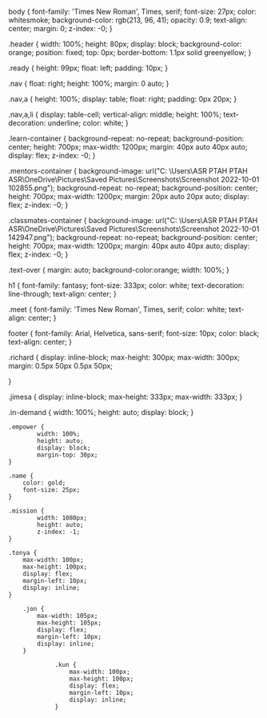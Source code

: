 body {
    font-family: 'Times New Roman', Times, serif;
    font-size: 27px;
    color: whitesmoke;
    background-color: rgb(213, 96, 41);
    opacity: 0.9;
    text-align: center;
    margin: 0;
    z-index: -0;
}

.header {
    width: 100%;
    height: 80px;
    display: block;
    background-color: orange;
    position: fixed;
    top: 0px;
    border-bottom: 1.1px solid greenyellow;
}

.ready {
    height: 99px;
    float: left;
    padding: 10px;
}

.nav {
    float: right;
    height: 100%;
    margin: 0 auto;
}

.nav,a {
    height: 100%;
    display: table;
    float: right;
    padding: 0px 20px;
}

.nav,a,li {
    display: table-cell;
    vertical-align: middle;
    height: 100%;
    text-decoration: underline;
    color: white;
}

.learn-container {
    background-repeat: no-repeat;
    background-position: center;
    height: 700px;
    max-width: 1200px;
    margin: 40px auto 40px auto;
    display: flex;
    z-index: -0;
}

.mentors-container {
    background-image: url("C: \Users\ASR PTAH PTAH ASR\OneDrive\Pictures\Saved Pictures\Screenshots\Screenshot 2022-10-01 102855.png");
    background-repeat: no-repeat;
    background-position: center;
    height: 700px;
    max-width: 1200px;
    margin: 20px auto 20px auto;
    display: flex;
    z-index: -0;
}

.classmates-container {
    background-image: url("C: \Users\ASR PTAH PTAH ASR\OneDrive\Pictures\Saved Pictures\Screenshots\Screenshot 2022-10-01 142947.png");
    background-repeat: no-repeat;
    background-position: center;
    height: 700px;
    max-width: 1200px;
    margin: 40px auto 40px auto;
    display: flex;
    z-index: -0;
}

.text-over {
    margin: auto;
    background-color:orange;
    width: 100%;
}



h1 {
    font-family: fantasy;
    font-size: 333px;
    color: white;
    text-decoration: line-through;
    text-align: center;
}

.meet {
    font-family: 'Times New Roman', Times, serif;
    color: white;
    text-align: center;
}

footer {
    font-family: Arial, Helvetica, sans-serif;
    font-size: 10px;
    color: black;
    text-align: center;
}

.richard {
    display: inline-block;
    max-height: 300px;
    max-width: 300px;
    margin: 0.5px 50px 0.5px 50px;

}

.jimesa {
    display: inline-block;
    max-height: 333px;
    max-width: 333px;
}

.in-demand {
        width: 100%;
        height: auto;
        display: block;
    }

    .empower {
            width: 100%;
            height: auto;
            display: block;
            margin-top: 30px;
    }

    .name {
        color: gold;
        font-size: 25px;
    }

    .mission {
            width: 1080px;
            height: auto;
            z-index: -1;
    }

    .tonya {
        max-width: 100px;
        max-height: 100px;
        display: flex;
        margin-left: 10px;
        display: inline;
    }

        .jon {
            max-width: 105px;
            max-height: 105px;
            display: flex;
            margin-left: 10px;
            display: inline;
        }

                 .kun {
                     max-width: 100px;
                     max-height: 100px;
                     display: flex;
                     margin-left: 10px;
                     display: inline;
                 }
